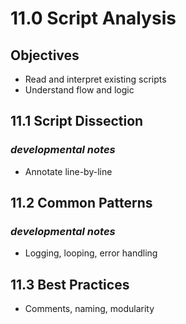 # 11.0 Script Analysis

## Objectives

- Read and interpret existing scripts
- Understand flow and logic

## 11.1 Script Dissection

### *developmental notes*

- Annotate line-by-line

## 11.2 Common Patterns

### *developmental notes*

- Logging, looping, error handling

## 11.3 Best Practices

- Comments, naming, modularity